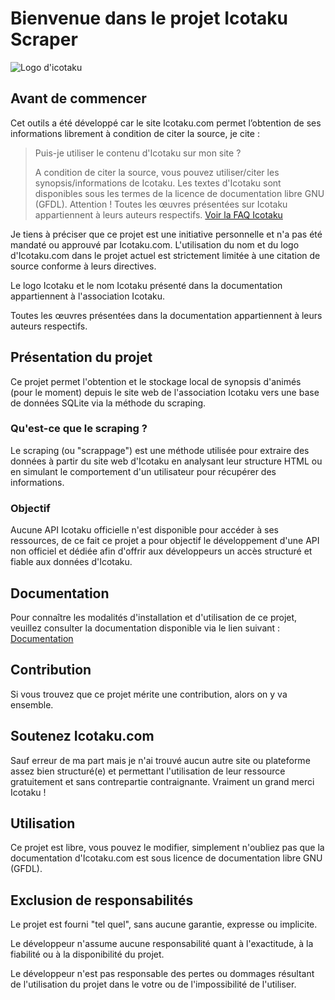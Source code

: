 # Bienvenue dans le projet Icotaku Scraper

![Logo d'icotaku](https://communaute.icotaku.com/images/communaute/logo.png)

## Avant de commencer

Cet outils a été développé car le site Icotaku.com permet l’obtention de ses informations librement à condition de citer la source, je cite :

> Puis-je utiliser le contenu d'Icotaku sur mon site ?
>
> A condition de citer la source, vous pouvez utiliser/citer les
> synopsis/informations de Icotaku. Les textes d'Icotaku sont
> disponibles sous les termes de la licence de documentation libre GNU
> (GFDL). Attention ! Toutes les œuvres présentées sur Icotaku
> appartiennent à leurs auteurs respectifs.
> [Voir la FAQ Icotaku](https://communaute.icotaku.com/faq.html#6)

Je tiens à préciser que ce projet est une initiative personnelle et n'a pas été mandaté ou approuvé par Icotaku.com. L'utilisation du nom et du logo d'Icotaku.com dans le projet actuel est strictement limitée à une citation de source conforme à leurs directives.

Le logo Icotaku et le nom Icotaku présenté dans la documentation appartiennent à l'association Icotaku.

Toutes les œuvres présentées dans la documentation appartiennent à leurs auteurs respectifs.

## Présentation du projet
Ce projet permet l'obtention et le stockage local de synopsis d'animés (pour le moment) depuis le site web de l'association Icotaku vers une base de données SQLite via la méthode du scraping.

### Qu'est-ce que le scraping ?
Le scraping (ou "scrappage") est une méthode utilisée pour extraire des données à partir du site web d'Icotaku en analysant leur structure HTML ou en simulant le comportement d'un utilisateur pour récupérer des informations.

### Objectif
Aucune API Icotaku officielle n'est disponible pour accéder à ses ressources,  de ce fait ce projet a pour objectif le développement d'une API non officiel et dédiée afin d'offrir aux développeurs un accès structuré et fiable aux données d'Icotaku.

## Documentation
Pour connaître les modalités d'installation et d'utilisation de ce projet, veuillez consulter la documentation disponible via le lien suivant : [Documentation](https://icotakuscrapper.gitbook.io/documentation-dicotakuscrapper/)

## Contribution
Si vous trouvez que ce projet mérite une contribution, alors on y va ensemble.

## Soutenez Icotaku.com
Sauf erreur de ma part mais je n'ai trouvé aucun autre site ou plateforme assez bien structuré(e) et permettant l'utilisation de leur ressource gratuitement et sans contrepartie contraignante. Vraiment un grand merci Icotaku !

## Utilisation
Ce projet est libre, vous pouvez le modifier, simplement n'oubliez pas que la documentation d'Icotaku.com est sous licence de documentation libre GNU (GFDL).

## Exclusion de responsabilités
Le projet est fourni "tel quel", sans aucune garantie, expresse ou implicite.

Le développeur n'assume aucune responsabilité quant à l'exactitude, à la fiabilité ou à la disponibilité du projet.

Le développeur n'est pas responsable des pertes ou dommages résultant de l'utilisation du projet dans le votre ou de l'impossibilité de l'utiliser.